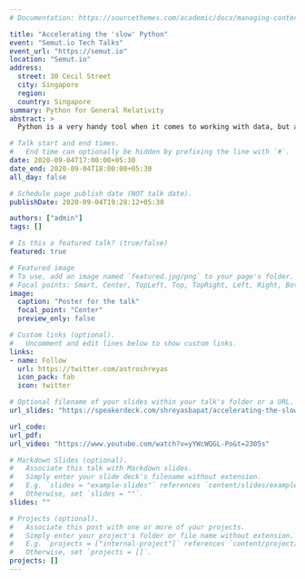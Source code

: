 ```yaml
---
# Documentation: https://sourcethemes.com/academic/docs/managing-content/

title: "Accelerating the 'slow' Python"
event: "Semut.io Tech Talks"
event_url: "https://semut.io"
location: "Semut.io"
address:
  street: 30 Cecil Street
  city: Singapore
  region: 
  country: Singapore
summary: Python for General Relativity
abstract: >
  Python is a very handy tool when it comes to working with data, but at the same time it can be pretty slow to work with. With it's rise in the Scientific Computing World, and languages like Julia also coming in, it's important to understand how can one make Python Fast (Sometimes Even as fast as compiled languages like C). Learn more about Python Performance on this tech talk with Shreyas Bapat, B.Tech. IIT Mandi, who is spearheading efficiency initiatives at Semut.io

# Talk start and end times.
#   End time can optionally be hidden by prefixing the line with `#`.
date: 2020-09-04T17:00:00+05:30
date_end: 2020-09-04T18:00:00+05:30
all_day: false

# Schedule page publish date (NOT talk date).
publishDate: 2020-09-04T19:28:12+05:30

authors: ["admin"]
tags: []

# Is this a featured talk? (true/false)
featured: true

# Featured image
# To use, add an image named `featured.jpg/png` to your page's folder.
# Focal points: Smart, Center, TopLeft, Top, TopRight, Left, Right, BottomLeft, Bottom, BottomRight.
image:
  caption: "Poster for the talk"
  focal_point: "Center"
  preview_only: false

# Custom links (optional).
#   Uncomment and edit lines below to show custom links.
links:
- name: Follow
  url: https://twitter.com/astroshreyas
  icon_pack: fab
  icon: twitter

# Optional filename of your slides within your talk's folder or a URL.
url_slides: "https://speakerdeck.com/shreyasbapat/accelerating-the-slow-python"

url_code:
url_pdf:
url_video: "https://www.youtube.com/watch?v=yYWcWQGL-Po&t=2305s"

# Markdown Slides (optional).
#   Associate this talk with Markdown slides.
#   Simply enter your slide deck's filename without extension.
#   E.g. `slides = "example-slides"` references `content/slides/example-slides.md`.
#   Otherwise, set `slides = ""`.
slides: ""

# Projects (optional).
#   Associate this post with one or more of your projects.
#   Simply enter your project's folder or file name without extension.
#   E.g. `projects = ["internal-project"]` references `content/project/deep-learning/index.md`.
#   Otherwise, set `projects = []`.
projects: []
---
```

